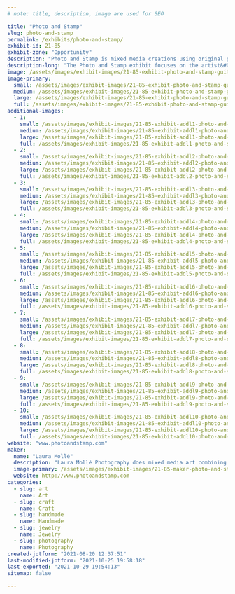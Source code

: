 ```yaml
---
# note: title, description, image are used for SEO

title: "Photo and Stamp"
slug: photo-and-stamp
permalink: /exhibits/photo-and-stamp/
exhibit-id: 21-85
exhibit-zone: "Opportunity"
description: "Photo and Stamp is mixed media creations using original photography, guitar picks, postage, jewelry."
description-long: "The Photo and Stamp exhibit focuses on the artist&#039;s ability to capture the beauty in everyday life through mixed media compositions. Each unique piece ranges from matted 3-D photo cards and wall art, to functional artwork, such as musical instrument art, guitar pick necklaces, coasters, bookmarks, guitar keychains, birdhouses and much more. "
image: /assets/images/exhibit-images/21-85-exhibit-photo-and-stamp-guitar-montage-with-picks-large.jpg
image-primary: 
  small: /assets/images/exhibit-images/21-85-exhibit-photo-and-stamp-guitar-montage-with-picks-small.jpg
  medium: /assets/images/exhibit-images/21-85-exhibit-photo-and-stamp-guitar-montage-with-picks-medium.jpg
  large: /assets/images/exhibit-images/21-85-exhibit-photo-and-stamp-guitar-montage-with-picks-large.jpg
  full: /assets/images/exhibit-images/21-85-exhibit-photo-and-stamp-guitar-montage-with-picks-full.jpg
additional-images: 
  - 1:
    small: /assets/images/exhibit-images/21-85-exhibit-addl1-photo-and-stamp-biltmore-butterfly-small.jpg
    medium: /assets/images/exhibit-images/21-85-exhibit-addl1-photo-and-stamp-biltmore-butterfly-medium.jpg
    large: /assets/images/exhibit-images/21-85-exhibit-addl1-photo-and-stamp-biltmore-butterfly-large.jpg
    full: /assets/images/exhibit-images/21-85-exhibit-addl1-photo-and-stamp-biltmore-butterfly-full.jpg
  - 2:
    small: /assets/images/exhibit-images/21-85-exhibit-addl2-photo-and-stamp-dscf3149-small.JPG
    medium: /assets/images/exhibit-images/21-85-exhibit-addl2-photo-and-stamp-dscf3149-medium.JPG
    large: /assets/images/exhibit-images/21-85-exhibit-addl2-photo-and-stamp-dscf3149-large.JPG
    full: /assets/images/exhibit-images/21-85-exhibit-addl2-photo-and-stamp-dscf3149-full.JPG
  - 3:
    small: /assets/images/exhibit-images/21-85-exhibit-addl3-photo-and-stamp-img-1197-small.JPG
    medium: /assets/images/exhibit-images/21-85-exhibit-addl3-photo-and-stamp-img-1197-medium.JPG
    large: /assets/images/exhibit-images/21-85-exhibit-addl3-photo-and-stamp-img-1197-large.JPG
    full: /assets/images/exhibit-images/21-85-exhibit-addl3-photo-and-stamp-img-1197-full.JPG
  - 4:
    small: /assets/images/exhibit-images/21-85-exhibit-addl4-photo-and-stamp-img-1457-small.JPG
    medium: /assets/images/exhibit-images/21-85-exhibit-addl4-photo-and-stamp-img-1457-medium.JPG
    large: /assets/images/exhibit-images/21-85-exhibit-addl4-photo-and-stamp-img-1457-large.JPG
    full: /assets/images/exhibit-images/21-85-exhibit-addl4-photo-and-stamp-img-1457-full.JPG
  - 5:
    small: /assets/images/exhibit-images/21-85-exhibit-addl5-photo-and-stamp-img-5080-small.JPG
    medium: /assets/images/exhibit-images/21-85-exhibit-addl5-photo-and-stamp-img-5080-medium.JPG
    large: /assets/images/exhibit-images/21-85-exhibit-addl5-photo-and-stamp-img-5080-large.JPG
    full: /assets/images/exhibit-images/21-85-exhibit-addl5-photo-and-stamp-img-5080-full.JPG
  - 6:
    small: /assets/images/exhibit-images/21-85-exhibit-addl6-photo-and-stamp-ukelele-yellow-peacock-close-small.jpg
    medium: /assets/images/exhibit-images/21-85-exhibit-addl6-photo-and-stamp-ukelele-yellow-peacock-close-medium.jpg
    large: /assets/images/exhibit-images/21-85-exhibit-addl6-photo-and-stamp-ukelele-yellow-peacock-close-large.jpg
    full: /assets/images/exhibit-images/21-85-exhibit-addl6-photo-and-stamp-ukelele-yellow-peacock-close-full.jpg
  - 7:
    small: /assets/images/exhibit-images/21-85-exhibit-addl7-photo-and-stamp-violin-vivaldi-4-seasons-small.jpg
    medium: /assets/images/exhibit-images/21-85-exhibit-addl7-photo-and-stamp-violin-vivaldi-4-seasons-medium.jpg
    large: /assets/images/exhibit-images/21-85-exhibit-addl7-photo-and-stamp-violin-vivaldi-4-seasons-large.jpg
    full: /assets/images/exhibit-images/21-85-exhibit-addl7-photo-and-stamp-violin-vivaldi-4-seasons-full.jpg
  - 8:
    small: /assets/images/exhibit-images/21-85-exhibit-addl8-photo-and-stamp-guitar-necklace-small.jpg
    medium: /assets/images/exhibit-images/21-85-exhibit-addl8-photo-and-stamp-guitar-necklace-medium.jpg
    large: /assets/images/exhibit-images/21-85-exhibit-addl8-photo-and-stamp-guitar-necklace-large.jpg
    full: /assets/images/exhibit-images/21-85-exhibit-addl8-photo-and-stamp-guitar-necklace-full.jpg
  - 9:
    small: /assets/images/exhibit-images/21-85-exhibit-addl9-photo-and-stamp-lauraartshowstuff-small.jpg
    medium: /assets/images/exhibit-images/21-85-exhibit-addl9-photo-and-stamp-lauraartshowstuff-medium.jpg
    large: /assets/images/exhibit-images/21-85-exhibit-addl9-photo-and-stamp-lauraartshowstuff-large.jpg
    full: /assets/images/exhibit-images/21-85-exhibit-addl9-photo-and-stamp-lauraartshowstuff-full.jpg
  - 10:
    small: /assets/images/exhibit-images/21-85-exhibit-addl10-photo-and-stamp-violin-front-peacock-feathers-small.jpg
    medium: /assets/images/exhibit-images/21-85-exhibit-addl10-photo-and-stamp-violin-front-peacock-feathers-medium.jpg
    large: /assets/images/exhibit-images/21-85-exhibit-addl10-photo-and-stamp-violin-front-peacock-feathers-large.jpg
    full: /assets/images/exhibit-images/21-85-exhibit-addl10-photo-and-stamp-violin-front-peacock-feathers-full.jpg
website: "www.photoandstamp.com"
maker: 
  name: "Laura Mollé"
  description: "Laura Mollé Photography does mixed media art combining photography, postage stamps, guitar picks, pins and any objects of art.  Included in the mixed media creations are guitar pick jewelry, musical instrument art, photo cards and enlargements."
  image-primary: /assets/images/exhibit-images/21-85-maker-photo-and-stamp-lm-photoandstamp-logo-medium.jpg
  website: http://www.photoandstamp.com
categories: 
  - slug: art
    name: Art
  - slug: craft
    name: Craft
  - slug: handmade
    name: Handmade
  - slug: jewelry
    name: Jewelry
  - slug: photography
    name: Photography
created-jotform: "2021-08-20 12:37:51"
last-modified-jotform: "2021-10-25 19:58:18"
last-exported: "2021-10-29 19:54:13"
sitemap: false

---
```

